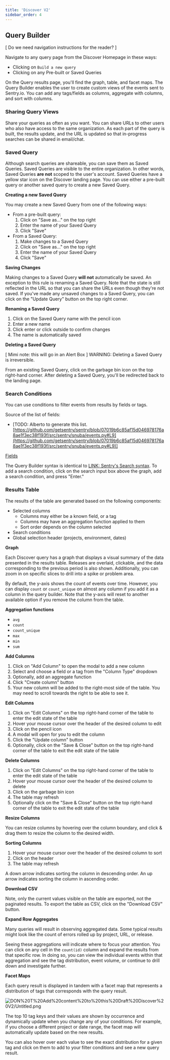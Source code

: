 ```yaml
---
title: 'Discover V2'
sidebar_order: 4
---
```


## Query Builder

[ Do we need navigation instructions for the reader? ]

Navigate to any query page from the Discover Homepage in these ways:

- Clicking on `Build a new query`
- Clicking on any Pre-built or Saved Queries

On the Query results page, you'll find the graph, table, and facet maps. The Query Builder enables the user to create custom views of the events sent to Sentry.io. You can add any tags/fields as columns, aggregate with columns, and sort with columns.

### Sharing Query Views

Share your queries as often as you want. You can share URLs to other users who also have access to the same organization. As each part of the query is built, the results update, and the URL is updated so that in-progress searches can be shared in email/chat.

### Saved Query

Although search queries are shareable, you can save them as Saved Queries. Saved Queries are visible to the entire organization. In other words, Saved Queries **are not** scoped to the user's account. Saved Queries have a yellow star icon on the Discover landing page. You can use either a pre-built query or another saved query to create a new Saved Query.

**Creating a new Saved Query**

You may create a new Saved Query from one of the following ways:

- From a pre-built query:
    1. Click on "Save as..." on the top right
    2. Enter the name of your Saved Query
    3. Click "Save"
- From a Saved Query:
    1. Make changes to a Saved Query
    2. Click on "Save as..." on the top right
    3. Enter the name of your Saved Query
    4. Click "Save"

**Saving Changes**

Making changes to a Saved Query **will not** automatically be saved. An exception to this rule is renaming a Saved Query. Note that the state is still reflected in the URL so that you can share the URLs even though they're not saved. If you've made any unsaved changes to a Saved Query, you can click on the "Update Query" button on the top right corner.

**Renaming a Saved Query**

1. Click on the Saved Query name with the pencil icon 
2. Enter a new name
3. Click enter or click outside to confirm changes
4. The name is automatically saved

**Deleting a Saved Query**

[ Mimi note: this will go in an Alert Box ] WARNING: Deleting a Saved Query is irreversible.

From an existing Saved Query, click on the garbage bin icon on the top right-hand corner. After deleting a Saved Query, you'll be redirected back to the landing page.

### Search Conditions

You can use conditions to filter events from results by fields or tags.

Source of the list of fields: 

- [TODO: Alberto to generate this list. [https://github.com/getsentry/sentry/blob/07019b6c85af15d046978176a8ae1f3ec38f193f/src/sentry/snuba/events.py#L9](https://github.com/getsentry/sentry/blob/07019b6c85af15d046978176a8ae1f3ec38f193f/src/sentry/snuba/events.py#L9)]

[Fields](https://www.notion.so/847a31ec71da4a889593859534891e44)

The Query Builder syntax is identical to [LINK: Sentry's Search syntax]( [https://docs.sentry.io/workflow/search/](https://docs.sentry.io/workflow/search/)). To add a search condition, click on the search input box above the graph, add a search condition, and press "Enter."

### Results Table

The results of the table are generated based on the following components:

- Selected columns
    - Columns may either be a known field, or a tag
    - Columns may have an aggregation function applied to them
    - Sort order depends on the column selected
- Search conditions
- Global selection header (projects, environment, dates)

**Graph**

Each Discover query has a graph that displays a visual summary of the data presented in the results table. Releases are overlaid, clickable, and the data corresponding to the previous period is also shown. Additionally, you can zoom in on specific slices to drill into a spike or problem area.  

By default, the y-axis shows the count of events over time. However, you can display  `count` or `count_unique` on almost any column if you add it as a column in the query builder. Note that the y-axis will reset to another available option if you remove the column from the table.

**Aggregation functions**

- `avg`
- `count`
- `count_unique`
- `max`
- `min`
- `sum`

**Add Columns**

1. Click on "Add Column" to open the modal to add a new column
2. Select and choose a field or a tag from the "Column Type" dropdown
3. Optionally, add an aggregate function
4. Click "Create column" button
5. Your new column will be added to the right-most side of the table. You may need to scroll towards the right to be able to see it.

**Edit Columns**

1. Click on "Edit Columns" on the top right-hand corner of the table to enter the edit state of the table
2. Hover your mouse cursor over the header of the desired column to edit
3. Click on the pencil icon
4. A modal will open for you to edit the column
5. Click the "Update column" button
6. Optionally, click on the "Save & Close" button on the top right-hand corner of the table to exit the edit state of the table

**Delete Columns**

1. Click on "Edit Columns" on the top right-hand corner of the table to enter the edit state of the table
2. Hover your mouse cursor over the header of the desired column to delete
3. Click on the garbage bin icon
4. The table may refresh
5. Optionally click on the "Save & Close" button on the top right-hand corner of the table to exit the edit state of the table

**Resize Columns**

You can resize columns by hovering over the column boundary, and click & drag them to resize the column to the desired width.

**Sorting Columns**

1. Hover your mouse cursor over the header of the desired column to sort
2. Click on the header
3. The table may refresh

A down arrow indicates sorting the column in descending order. An up arrow indicates sorting the column in ascending order.

**Download CSV**

Note, only the current values visible on the table are exported, not the paginated results. To export the table as CSV, click on the "Download CSV" button.

**Expand Row Aggregates**

Many queries will result in observing aggregated data. Some typical results might look like the count of errors rolled up by project, URL, or release.

Seeing these aggregations will indicate where to focus your attention. You can click on any cell in the `count(id)` column and expand the results from that specific row. In doing so, you can view the individual events within that aggregation and see the tag distribution, event volume, or continue to drill down and investigate further.

**Facet Maps**

Each query result is displayed in tandem with a facet map that represents a distribution of tags that corresponds with the query result.

![DON%20T%20Add%20content%20to%20this%20Draft%20Discover%20V2/Untitled.png](DON%20T%20Add%20content%20to%20this%20Draft%20Discover%20V2/Untitled.png)

The top 10 tag keys and their values are shown by occurrence and dynamically update when you change any of your conditions. For example, if you choose a different project or date range, the facet map will automatically update based on the new results. 

You can also hover over each value to see the exact distribution for a given tag and click on them to add to your filter conditions and see a new query result.  
